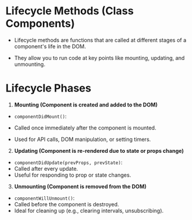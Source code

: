 # Lifecycle Methods (Class Components)

- Lifecycle methods are functions that are called at different stages of a component's life in the DOM.

- They allow you to run code at key points like mounting, updating, and unmounting.

# Lifecycle Phases
1. **Mounting (Component is created and added to the DOM)**
- `componentDidMount()`:

- Called once immediately after the component is mounted.

- Used for API calls, DOM manipulation, or setting timers.

2. **Updating (Component is re-rendered due to state or props change)**
- `componentDidUpdate(prevProps, prevState)`:
- Called after every update.
- Useful for responding to prop or state changes.

3. **Unmounting (Component is removed from the DOM)**
- `componentWillUnmount()`:
- Called before the component is destroyed.
- Ideal for cleaning up (e.g., clearing intervals, unsubscribing).

